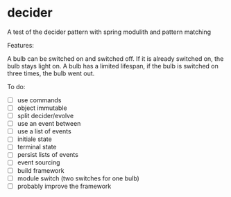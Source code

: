 # decider

A test of the decider pattern with spring modulith and pattern matching

Features:

A bulb can be switched on and switched off.
If it is already switched on, the bulb stays light on.
A bulb has a limited lifespan, if the bulb is switched on three times, the bulb went out.

To do:

- [ ] use commands
- [ ] object immutable
- [ ] split decider/evolve
- [ ] use an event between
- [ ] use a list of events
- [ ] initiale state
- [ ] terminal state
- [ ] persist lists of events
- [ ] event sourcing
- [ ] build framework
- [ ] module switch (two switches for one bulb)
- [ ] probably improve the framework
